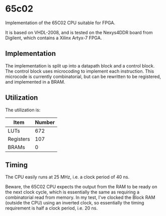 # 65c02
Implementation of the 65C02 CPU suitable for FPGA.

It is based on VHDL-2008, and is tested on the Nexys4DDR board from Digilent, which contains a Xilinx Artyx-7 FPGA.

## Implementation
The implementation is split up into a datapath block and a control block. The
control block uses microcoding to implement each instruction. This microcode is
currently combinatorial, but can be rewritten to be registered, and implemented
in a BRAM.

## Utilization
The utilization is:

|  Item     | Number |
| --------  | ------ |
| LUTs      |  672   |
| Registers |  107   |
| BRAMs     |    0   | 

## Timing
The CPU easily runs at 25 MHz, i.e. a clock period of 40 ns.

Beware, the 65C02 CPU expects the output from the RAM to be ready on the next
clock cycle, which is essentially the same as requiring a combinatorial read
from memory. In my test, I've clocked the Block RAM (outside the CPU) using an
inverted clock, so essentially the timing requirement is half a clock period,
i.e. 20 ns.
